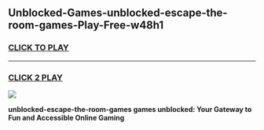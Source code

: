 
## Unblocked-Games-unblocked-escape-the-room-games-Play-Free-w48h1
<h3>
<a href="https://premium76.site?title=unblocked-escape-the-room-games&ref=23A">CLICK TO PLAY</a></h3>
<hr>

<h3>
<a href="https://premium76.site?title=unblocked-escape-the-room-games&ref=23A">CLICK 2 PLAY</a>
  
</h3>

<a href="https://premium76.site?title=unblocked-escape-the-room-games&ref=23A"><img src="https://clearcache.store/games.png"></a>


**unblocked-escape-the-room-games games unblocked: Your Gateway to Fun and Accessible Online Gaming**
